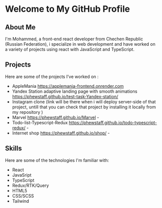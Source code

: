 # Welcome to My GitHub Profile

## About Me

I'm Mohammed, a front-end react developer from Chechen Republic (Russian Federation), i specialize in web development and have worked on a variety of projects using react with JavaScript and TypeScript. 

## Projects

Here are some of the projects I've worked on :

- AppleMania https://applemania-frontend.onrender.com
- Yandex Station adaptive landing page with smooth animations https://phewstaff.github.io/test-task-Yandex-station/
- Instagram clone  (link will be there when i will deploy server-side of that project, untill that you can check that project by installing it locally from my repository ) 
- Marvel https://phewstaff.github.io/Marvel - 
- Todo-list-Typescript-Redux https://phewstaff.github.io/todo-typescript-redux/ - 
- Internet shop https://phewstaff.github.io/shop/ - 

## Skills

Here are some of the technologies I'm familiar with:

- React
- JavaSript 
- TypeScript
- Redux/RTK/Query
- HTML5
- CSS/SCSS
- Tailwind

<!--
**phewstaff/phewstaff** is a ✨ _special_ ✨ repository because its `README.md` (this file) appears on your GitHub profile.




